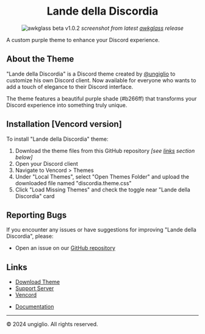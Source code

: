 <div align="center">

# Lande della Discordia

<!--![Lande della Discordia](https://github.com/user-attachments/assets/289d6055-bfed-4671-939a-06f9e90a4e9c)-->
![awkglass beta v1.0.2](https://github.com/user-attachments/assets/f9b2630a-5bda-464b-9eac-b02b9ba88822)
*screenshot from latest [awkglass](https://github.com/ungiglio/DiscordDiscordia/releases/tag/v1.0.2-beta.awkglass) release*
</div>

A custom purple theme to enhance your Discord experience.

## About the Theme

"Lande della Discordia" is a Discord theme created by [@ungiglio](https://discord.com/users/769144538107215872) to customize his own Discord client. Now available for everyone who wants to add a touch of elegance to their Discord interface.

The theme features a beautiful purple shade (#b266ff) that transforms your Discord experience into something truly unique.

## Installation [Vencord version]

To install "Lande della Discordia" theme:

1. Download the theme files from <!--[BetterDiscord's themes page](https://betterdiscord.app/themes/...) or from--> this GitHub repository *[see [links](#links) section below]*
2. Open your Discord client
3. Navigate to Vencord > Themes
4. Under "Local Themes", select "Open Themes Folder" and upload the downloaded file named "discordia.theme.css"
5. Click "Load Missing Themes" and check the toggle near "Lande della Discordia" card

<!--## Installation [BetterDiscord version]

To install "Lande della Discordia" theme:

1. Download the theme files from [BetterDiscord's themes page](https://betterdiscord.app/themes/...) or from this GitHub repository *[see **links** section below]*
2. Open your Discord client
3. Navigate to BetterDiscord > WiP...
4. -->

## Reporting Bugs

If you encounter any issues or have suggestions for improving "Lande della Discordia", please:

- Open an issue on our [GitHub repository](https://github.com/ungiglio/DiscordDiscordia/issues)

## Links

- [Download Theme](https://github.com/ungiglio/DiscordDiscordia/releases/latest)
- [Support Server](https://discord.gg/kaphShJrcb)
- [Vencord](https://vencord.dev)
<!--- [BetterDiscord](https://betterdiscord.app/themes/...)-->
- [Documentation](https://github.com/ungiglio/DiscordDiscordia/wiki)

---

© 2024 ungiglio. All rights reserved.
